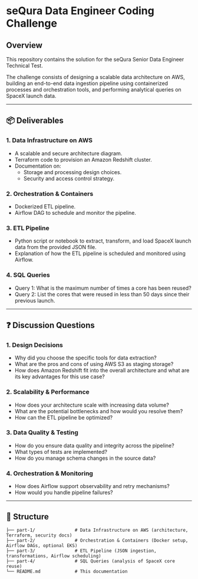 # seQura Data Engineer Coding Challenge

## Overview

This repository contains the solution for the seQura Senior Data Engineer Technical Test.

The challenge consists of designing a scalable data architecture on AWS, building an end-to-end data ingestion pipeline using containerized processes and orchestration tools, and performing analytical queries on SpaceX launch data.

---

## 📦 Deliverables

### 1. **Data Infrastructure on AWS**
- A scalable and secure architecture diagram.
- Terraform code to provision an Amazon Redshift cluster.
- Documentation on:
  - Storage and processing design choices.
  - Security and access control strategy.

### 2. **Orchestration & Containers**
- Dockerized ETL pipeline.
- Airflow DAG to schedule and monitor the pipeline.

### 3. **ETL Pipeline**
- Python script or notebook to extract, transform, and load SpaceX launch data from the provided JSON file.
- Explanation of how the ETL pipeline is scheduled and monitored using Airflow.

### 4. **SQL Queries**
- Query 1: What is the maximum number of times a core has been reused?
- Query 2: List the cores that were reused in less than 50 days since their previous launch.

---

## ❓ Discussion Questions

### 1. Design Decisions
- Why did you choose the specific tools for data extraction?
- What are the pros and cons of using AWS S3 as staging storage?
- How does Amazon Redshift fit into the overall architecture and what are its key advantages for this use case?

### 2. Scalability & Performance
- How does your architecture scale with increasing data volume?
- What are the potential bottlenecks and how would you resolve them?
- How can the ETL pipeline be optimized?

### 3. Data Quality & Testing
- How do you ensure data quality and integrity across the pipeline?
- What types of tests are implemented?
- How do you manage schema changes in the source data?

### 4. Orchestration & Monitoring
- How does Airflow support observability and retry mechanisms?
- How would you handle pipeline failures?

---

## 📁 Structure

```
├── part-1/               # Data Infrastructure on AWS (architecture, Terraform, security docs)
├── part-2/               # Orchestration & Containers (Docker setup, Airflow DAGs, optional EKS)
├── part-3/               # ETL Pipeline (JSON ingestion, transformations, Airflow scheduling)
├── part-4/               # SQL Queries (analysis of SpaceX core reuse)
└── README.md             # This documentation
```